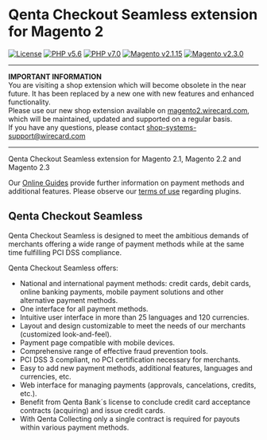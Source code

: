 ﻿# Qenta Checkout Seamless extension for Magento 2

[![License](https://img.shields.io/badge/license-GPLv2-blue.svg)](https://raw.githubusercontent.com/qenta/Magento2-WCP/master/LICENSE)
[![PHP v5.6](https://img.shields.io/badge/php-v5.6-yellow.svg)](http://www.php.net)
[![PHP v7.0](https://img.shields.io/badge/php-v7.0-yellow.svg)](http://www.php.net)
[![Magento v2.1.15](https://img.shields.io/badge/magento-v2.1.15-green.svg)](https://magento.com/)
[![Magento v2.3.0](https://img.shields.io/badge/magento-v2.3.0-green.svg)](https://magento.com/)

----
**IMPORTANT INFORMATION**  
You are visiting a shop extension which will become obsolete in the near future. It has been replaced by a new one with new features and enhanced functionality.   
Please use our new shop extension available on [magento2.wirecard.com](https://magento2.wirecard.com), which will be maintained, updated and supported on a regular basis.  
If you have any questions, please contact shop-systems-support@wirecard.com

----

Qenta Checkout Seamless extension for Magento 2.1, Magento 2.2 and Magento 2.3

Our [Online Guides](https://guides.wirecard.at/) provide further information on payment methods and additional features. Please observe our [terms of use](https://guides.wirecard.at/shop_plugins:info#terms_of_use) regarding plugins.

## Qenta Checkout Seamless
Qenta Checkout Seamless is designed to meet the ambitious demands of merchants offering a wide range of payment methods while at the same time fulfilling PCI DSS compliance.

Qenta Checkout Seamless offers:
- National and international payment methods: credit cards, debit cards, online banking payments, mobile payment solutions and other alternative payment methods.
- One interface for all payment methods.
- Intuitive user interface in more than 25 languages and 120 currencies.
- Layout and design customizable to meet the needs of our merchants (customized look-and-feel).
- Payment page compatible with mobile devices.
- Comprehensive range of effective fraud prevention tools.
- PCI DSS 3 compliant, no PCI certification necessary for merchants.
- Easy to add new payment methods, additional features, languages and currencies, etc.
- Web interface for managing payments (approvals, cancelations, credits, etc.).
- Benefit from Qenta Bank´s license to conclude credit card acceptance contracts (acquiring) and issue credit cards.
- With Qenta Collecting only a single contract is required for payouts within various payment methods.
